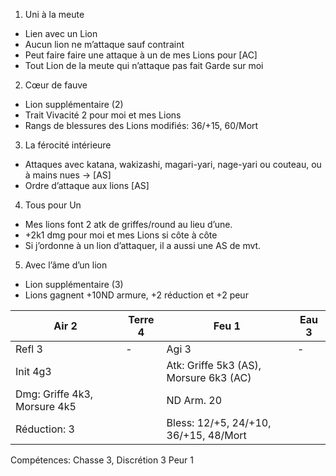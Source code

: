 1. Uni à la meute
  * Lien avec un Lion
  * Aucun lion ne m’attaque sauf contraint
  * Peut faire faire une attaque à un de mes Lions pour [AC]
  * Tout Lion de la meute qui n’attaque pas fait Garde sur moi
2. Cœur de fauve
  * Lion supplémentaire (2)
  * Trait Vivacité 2 pour moi et mes Lions
  * Rangs de blessures des Lions modifiés: 36/+15, 60/Mort
3. La férocité intérieure
  * Attaques avec katana, wakizashi, magari-yari, nage-yari ou couteau, ou à
    mains nues -> [AS]
  * Ordre d’attaque aux lions [AS]
4. Tous pour Un
  * Mes lions font 2 atk de griffes/round au lieu d’une.
  * +2k1 dmg pour moi et mes Lions si côte à côte
  * Si j’ordonne à un lion d’attaquer, il a aussi une AS de mvt.
5. Avec l’âme d’un lion
  * Lion supplémentaire (3)
  * Lions gagnent +10ND armure, +2 réduction et +2 peur

| Air 2     | Terre 4   | Feu 1     | Eau 3     |
| --------- | --------- | --------- | --------- |
| Refl 3    | -         | Agi 3     | -         |
| Init 4g3             || Atk: Griffe 5k3 (AS), Morsure 6k3 (AC)
| Dmg: Griffe 4k3, Morsure 4k5     || ND Arm. 20
| Réduction: 3         || Bless: 12/+5, 24/+10, 36/+15, 48/Mort

Compétences: Chasse 3, Discrétion 3
Peur 1

